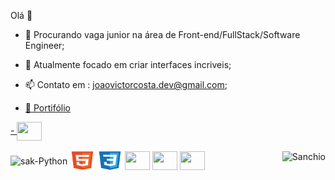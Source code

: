 Olá 👋
- 🔭 Procurando vaga junior na área de Front-end/FullStack/Software Engineer;

- 📕 Atualmente focado em criar interfaces incriveis;
- 📫 Contato em : joaovictorcosta.dev@gmail.com;
- <a href="https://joaovictorcosta.com.br" target="_blank">💼 Portifólio </a>
   <br>
   
<div>
   <a href="https://joaovictorcosta.com.br">
- <img align="center"  height="30" width="40" src="https://cdn.jsdelivr.net/gh/devicons/devicon/icons/linkedin/linkedin-original.svg" />
</a>
</div>
 
<div style="display: inline_block"><br>
 
   <img align="center" alt="sak-Python" height="30" width="40" src="https://cdn.jsdelivr.net/gh/devicons/devicon/icons/typescript/typescript-original.svg">
  <img align="center" alt="sak-HTML" height="30" width="40" src="https://raw.githubusercontent.com/devicons/devicon/master/icons/html5/html5-original.svg">
  <img align="center" alt="sak-CSS" height="30" width="40" src="https://raw.githubusercontent.com/devicons/devicon/master/icons/css3/css3-original.svg">
  <img align="center"  height="30" width="40" src="https://cdn.jsdelivr.net/gh/devicons/devicon/icons/angularjs/angularjs-original.svg" />
  <img align="center"  height="30" width="40" src="https://cdn.jsdelivr.net/gh/devicons/devicon/icons/dart/dart-original.svg" />
  <img align="center"  height="30" width="40" src="https://cdn.jsdelivr.net/gh/devicons/devicon/icons/flutter/flutter-plain.svg" />
  <img align="right" height="175em" alt="Sanchio" src="https://c.tenor.com/2z7NVAVjM_YAAAAd/guts-berserk.gif">
</div>


 
 
 
 <div> 
 
  
